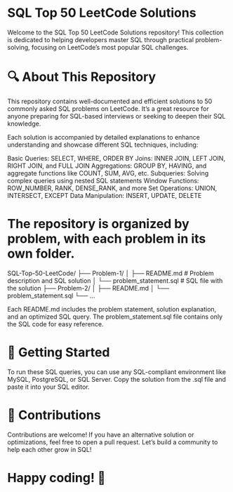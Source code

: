 # SQL Top 50 LeetCode Solutions

Welcome to the SQL Top 50 LeetCode Solutions repository! This collection is dedicated to helping developers master SQL through practical problem-solving, focusing on LeetCode’s most popular SQL challenges.

# 🔍 About This Repository
This repository contains well-documented and efficient solutions to 50 commonly asked SQL problems on LeetCode. It’s a great resource for anyone preparing for SQL-based interviews or seeking to deepen their SQL knowledge.

Each solution is accompanied by detailed explanations to enhance understanding and showcase different SQL techniques, including:

Basic Queries: SELECT, WHERE, ORDER BY
Joins: INNER JOIN, LEFT JOIN, RIGHT JOIN, and FULL JOIN
Aggregations: GROUP BY, HAVING, and aggregate functions like COUNT, SUM, AVG, etc.
Subqueries: Solving complex queries using nested SQL statements
Window Functions: ROW_NUMBER, RANK, DENSE_RANK, and more
Set Operations: UNION, INTERSECT, EXCEPT
Data Manipulation: INSERT, UPDATE, DELETE

# The repository is organized by problem, with each problem in its own folder.

 SQL-Top-50-LeetCode/
├── Problem-1/
│   ├── README.md      # Problem description and SQL solution
│   └── problem_statement.sql   # SQL file with the solution
├── Problem-2/
│   ├── README.md
│   └── problem_statement.sql
└── ...

Each README.md includes the problem statement, solution explanation, and an optimized SQL query. The problem_statement.sql file contains only the SQL code for easy reference.

# 🚀 Getting Started
To run these SQL queries, you can use any SQL-compliant environment like MySQL, PostgreSQL, or SQL Server. Copy the solution from the .sql file and paste it into your SQL editor.

# 📝 Contributions
Contributions are welcome! If you have an alternative solution or optimizations, feel free to open a pull request. Let’s build a community to help each other grow in SQL!

# Happy coding! 🎉
